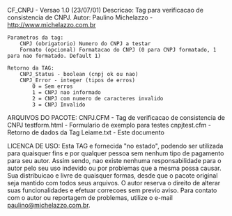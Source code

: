 CF_CNPJ - Versao 1.0 (23/07/01)
	Descricao:
		Tag para verificacao de consistencia de CNPJ.
	Autor:
		Paulino Michelazzo - http://www.michelazzo.com.br
			
	Parametros da tag:
		CNPJ (obrigatorio) Numero do CNPJ a testar
		Formato (opcional) Formatacao do CNPJ (0 para CNPJ formatado, 1 para nao formatado. Default 1)
		
	Retorno da TAG:
		CNPJ_Status - boolean (cnpj ok ou nao)
		CNPJ_Error - integer (tipos de erros)
			0 = Sem erros
			1 = CNPJ nao informado
			2 = CNPJ com numero de caracteres invalido
			3 = CNPJ Invalido


ARQUIVOS DO PACOTE:
CNPJ.CFM - Tag de verificacao de consistencia de CNPJ
testform.html - Formulario de exemplo para testes
cnpjtest.cfm - Retorno de dados da Tag
Leiame.txt - Este documento

LICENCA DE USO:
Esta TAG e fornecida "no estado", podendo ser utilizada para quaisquer fins e por qualquer pessoa sem nenhum tipo de pagamento para seu autor. Assim sendo, nao existe nenhuma responsabilidade para o autor pelo seu uso indevido ou por problemas que a mesma possa causar.
Sua distribuicao e livre de quaisquer formas, desde que o pacote original seja mantido com todos seus arquivos.
O autor reserva o direito de alterar suas funcionalidades e efetuar correcoes sem previo aviso.
Para contato com o autor ou reportagem de problemas, utilize o e-mail paulino@michelazzo.com.br.
